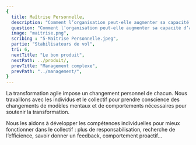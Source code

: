 ```yaml
---
{
  title: Maîtrise Personnelle,
  description: "Comment l’organisation peut-elle augmenter sa capacité d’adaptation et développer sa résilience ? Comment passer de la réaction à la pro-action ? Comment passer d’un focus sur l’individu à un focus sur le collectif? Comment passer de l’efficacité à l’efficience ?",
  question: "Comment l’organisation peut-elle augmenter sa capacité d’adaptation et développer sa résilience ? Comment passer de la réaction à la pro-action ? Comment passer d’un focus sur l’individu à un focus sur le collectif ? Comment passer de l’efficacité à l’efficience ?",
  image: "maitrise.png",
  scribing : "5-Maitrise Personnelle.jpeg",
  partie: "Stabilisateurs de vol",
  tri: 6,
  nextTitle: "Le bon produit",
  nextPath: ../produit/,
  prevTitle: "Management complexe",
  prevPath: "../management/",
}
---
```

La transformation agile impose un changement personnel de chacun. Nous travaillons avec les individus et le collectif pour prendre conscience des changements de modèles mentaux et de comportements nécessaires pour soutenir la transformation.

Nous les aidons à développer les compétences individuelles pour mieux fonctionner dans le collectif : plus de responsabilisation, recherche de l’efficience, savoir donner un feedback, comportement proactif... 

